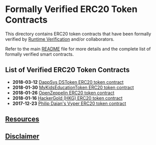 # Formally Verified ERC20 Token Contracts

This directory contains ERC20 token contracts that have been formally verified by [Runtime Verification] and/or collaborators.

Refer to the main [README] file for more details and the complete list of formally verified smart contracts.

## List of Verified ERC20 Token Contracts

* **2018-03-12** [DappSys DSToken ERC20 token contract](/erc20/ds-token/README.md)
* **2018-01-30** [MyKidsEducationToken ERC20 token contract](/erc20/hobby/README.md)
* **2018-01-26** [OpenZeppelin ERC20 token contract](/erc20/zeppelin/README.md)
* **2018-01-16** [HackerGold (HKG) ERC20 token contract](/erc20/hkg/README.md)
* **2017-12-23** [Philip Daian's Vyper ERC20 token contract](/erc20/vyper/README.md)

## [Resources](/README.md#resources)

## [Disclaimer](/README.md#disclaimer)


[Runtime Verification]: <http://runtimeverification.com>
[README]: </README.md>
